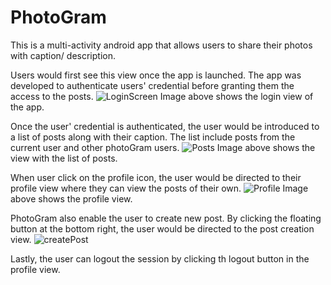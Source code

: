 # PhotoGram
This is a multi-activity android app that allows users to share their photos with caption/ description. 

Users would first see this view once the app is launched. The app was developed to authenticate users' credential before granting them the access to the posts. 
![LoginScreen](https://github.com/aaronyii/PhotoGram/assets/56898469/0caf9997-edd4-4861-89cf-967ec1de4ac8)
Image above shows the login view of the app.

Once the user' credential is authenticated, the user would be introduced to a list of posts along with their caption. The list include posts from the current user and other photoGram users. 
![Posts](https://github.com/aaronyii/PhotoGram/assets/56898469/ddb293d0-60c1-4268-a409-041e5a891134)
Image above shows the view with the list of posts.

When user click on the profile icon, the user would be directed to their profile view where they can view the posts of their own. 
![Profile](https://github.com/aaronyii/PhotoGram/assets/56898469/8d18bc89-855b-406d-a09d-0bdb70c8ad9e)
Image above shows the profile view.

PhotoGram also enable the user to create new post. By clicking the floating button at the bottom right, the user would be directed to the post creation view.
![createPost](https://github.com/aaronyii/PhotoGram/assets/56898469/1576e0a9-90a9-4565-9f8b-11d0ae02cb58)

Lastly, the user can logout the session by clicking th logout button in the profile view.


